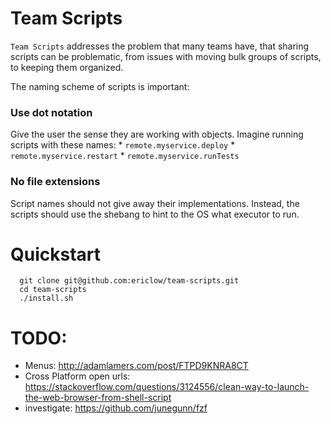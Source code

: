 # Team Scripts
`Team Scripts` addresses the problem that many teams have, that sharing scripts can be problematic, from issues with moving bulk groups of scripts, to keeping them organized.

The naming scheme of scripts is important:
### Use dot notation 
Give the user the sense they are working with objects.  Imagine running scripts with these names: 
    * `remote.myservice.deploy`
    * `remote.myservice.restart`
    * `remote.myservice.runTests`
### No file extensions
Script names should not give away their implementations.  Instead, the scripts should use the shebang to hint to the OS what executor to run.

# Quickstart

```
  git clone git@github.com:ericlow/team-scripts.git
  cd team-scripts
  ./install.sh
```


# TODO: 
  * Menus: http://adamlamers.com/post/FTPD9KNRA8CT
  * Cross Platform open urls: https://stackoverflow.com/questions/3124556/clean-way-to-launch-the-web-browser-from-shell-script
  * investigate: https://github.com/junegunn/fzf
